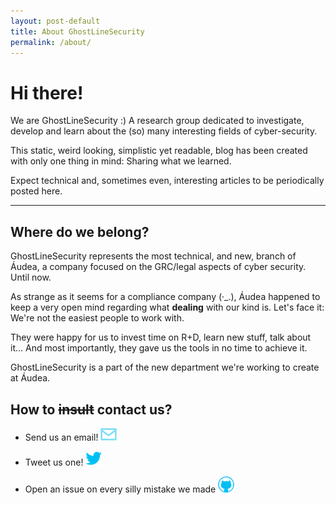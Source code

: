 ```yaml
---
layout: post-default
title: About GhostLineSecurity
permalink: /about/
---
```


# Hi there!

We are GhostLineSecurity :)
A research group dedicated to investigate, develop and learn about the (so) many interesting fields of cyber-security. 

This static, weird looking, simplistic yet readable, blog has been created with only one thing in mind: Sharing what we learned.

Expect technical and, sometimes even, interesting articles to be periodically posted here.

---

## Where do we belong?

GhostLineSecurity represents the most technical, and new, branch of Áudea, a company focused on the GRC/legal aspects of cyber security. Until now.

As strange as it seems for a compliance company (·_.), Áudea happened to keep a very open mind regarding what __dealing__ with our kind is. Let's face it: We're not the easiest people to work with.

They were happy for us to invest time on R+D, learn new stuff, talk about it... And most importantly, they gave us the tools in no time to achieve it.

GhostLineSecurity is a part of the new department we're working to create at Áudea. 


## How to ~~insult~~ contact us?

- Send us an email! [![eMail](/assets/img/mail.png)](mailto:contact@ghostlinesecurity.com)

- Tweet us one! [![@GhostLineSec](/assets/img/twitter.png)](https://twitter.com/GhostLineSec)

- Open an issue on every silly mistake we made [![@GhostLineSecurity](/assets/img/github.png)](https://github.com/GhostLineSecurity)


